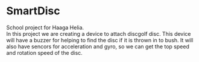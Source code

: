 # SmartDisc
School project for Haaga Helia.  
In this project we are creating a device to attach discgolf disc. This device will have a buzzer for helping to find the disc if it is thrown in to bush. It will also have sencors for acceleration and gyro, so we can get the top speed and rotation speed of the disc.
